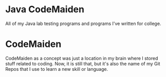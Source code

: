 # Java CodeMaiden
All of my Java lab testing programs and programs I've written for college.

# CodeMaiden
CodeMaiden as a concept was just a location in my brain where I stored stuff related to coding. Now, it is still that, but it's also the name of my Git Repos that I use to learn a new skill or language.
